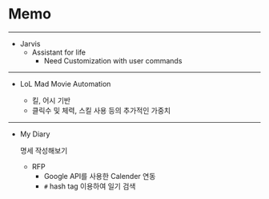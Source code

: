 # Memo
---
- Jarvis
  - Assistant for life
    - Need Customization with user commands
---
+ LoL Mad Movie Automation

  + 킬, 어시 기반
  + 클릭수 및 체력, 스킬 사용 등의 추가적인 가중치
  

---

- My Diary

  명세 작성해보기

  - RFP
    - Google API를 사용한 Calender 연동
    - `#` hash tag 이용하여 일기 검색


